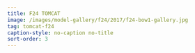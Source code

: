 ```yaml
---
title: F24 TOMCAT
image: /images/model-gallery/f24/2017/f24-bow1-gallery.jpg
tag: tomcat-f24
caption-style: no-caption no-title
sort-order: 3
---
```

